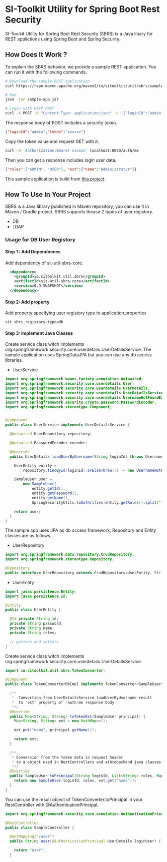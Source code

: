 # SI-Toolkit Utility for Spring Boot Rest Security

SI-Toolkit Utility for Spring Boot Rest Security (SBRS) is a Java libary for REST applictions using Spring Boot and Spring Security.

## How Does It Work ?

To explain the SBRS behavior, we provide a sample REST application.
You can run it with the following commands.

```sh
# Download the sample REST application 
curl https://repo.maven.apache.org/maven2/io/sitoolkit/util/sbrs/sample-app/0.9-SNAPSHOT/sample-app-0.9-SNAPSHOT.jar

# Run
java -jar sample-app.jar

# Login with HTTP POST 
curl -X POST -H "Content-Type: application/json" -d '{"loginId":"admin", "password":"password"}' localhost:8080/auth/login
```

The response body of POST includes a security token.

```json
{"loginId":"admin","token":"xxxxxx"}
```

Copy the token value and request GET with it.

```sh
curl -H 'Authorization:Bearer xxxxxx' localhost:8080/auth/me
```

Then you can get a response includes login user data.

```json
{"roles":["ADMIN", "USER"], "ext":{"name":"Administrator"}}
```

This sample application is build from [this project](sample-app).


## How To Use In Your Project

SBRS is a Java library published in Maven repository, you can use it in Maven / Gradle project. SBRS supports thease 2 types of user registory.

* DB
* LDAP

### Usage for DB User Registory 


#### Step 1 : Add Dependneces

Add dependency of sit-util-sbrs-core.

```xml
  <dependency>
    <groupId>io.sitoolkit.util.sbrs</groupId>
    <artifactId>sit-util-sbrs-core</artifactId>
    <version>0.9-SNAPSHOT</version>
  </dependency>
```


#### Step 2: Add property
Add property specifying user registory type to application.properties

```properties
sit.sbrs.registory-type=db
```

#### Step 3: Implement Java Classes

Create service class witch implements org.springframework.security.core.userdetails.UserDetailsService.
The sample application uses SpringDataJPA but you can use any db access libraries. 

* UserService

```java
import org.springframework.beans.factory.annotation.Autowired;
import org.springframework.security.core.userdetails.User;
import org.springframework.security.core.userdetails.UserDetails;
import org.springframework.security.core.userdetails.UserDetailsService;
import org.springframework.security.core.userdetails.UsernameNotFoundException;
import org.springframework.security.crypto.password.PasswordEncoder;
import org.springframework.stereotype.Component;


@Component
public class UserService implements UserDetailsService {

  @Autowired UserRepository repository;

  @Autowired PasswordEncoder encoder;

  @Override
  public UserDetails loadUserByUsername(String loginId) throws UsernameNotFoundException {

    UserEntity entity =
        repository.findById(loginId).orElseThrow(() -> new UsernameNotFoundException("Login Failed"));

    SampleUser user =
        new SampleUser(
            entity.getId(),
            entity.getPassword(),
            entity.getName(),
            SpringSecurityUtils.toAuthrities(entity.getRoles().split(",")));

    return user;
  }
}

```

The sample app uses JPA as db access framework, Repository and Entity classes are as follows.

* UserRepository

```java
import org.springframework.data.repository.CrudRepository;
import org.springframework.stereotype.Repository;

@Repository
public interface UserRepository extends CrudRepository<UserEntity, String> {}
```

* UserEntity

```java
import javax.persistence.Entity;
import javax.persistence.Id;

@Entity
public class UserEntity {

  @Id private String id;
  private String password;
  private String name;
  private String roles;

  // getters and setters
}
```

Create service class witch implements org.springframework.security.core.userdetails.UserDetailsService.



```java
import io.sitoolkit.util.sbrs.TokenConverter;

@Component
public class TokenConverterDbImpl implements TokenConverter<SampleUser> {

  /**
   *  Convertion from UserDetailsService.loadUserByUsername result 
   *  to "ext" property of /auth/me response body. 
   **/
  @Override
  public Map<String, String> toTokenExt(SampleUser principal) {
    Map<String, String> ext = new HashMap<>();

    ext.put("name", principal.getName());

    return ext;
  }

  /**
   * Conversion from the token data in request header
   * to a object used in RestControllers and athrebackend java classes. 
   **/ 
  @Override
  public SampleUser toPrincipal(String loginId, List<String> roles, Map<String, String> ext) {
    return new SampleUser(loginId, roles, ext.get("name"));
  }
}
```

You can use the result object of TokenConverter.toPrincipal in your RestController with @AuthenticationPrincipal.


```java
import org.springframework.security.core.annotation.AuthenticationPrincipal;

@RestController
public class SampleController {

  @GetMapping("/user")
  public String user(@AuthenticationPrincipal UserDetails loginUser) {

    return "user";
  }

```
